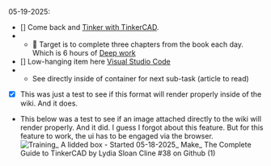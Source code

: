 05-19-2025:
- [] Come back and [Tinker with TinkerCAD](https://github.com/Shangrila-VHP/shangrila-vhp/issues/38).
- - 🎯 Target is to complete three chapters from the book each day. Which is 6 hours of [Deep work](https://www.amazon.com/Deep-Work-Focused-Success-Distracted/dp/1455586692)
- [] Low-hanging item here [Visual Studio Code](https://github.com/Shangrila-VHP/shangrila-vhp/issues/42) 
- - See directly inside of container for next  sub-task (article to read)
- [x] This was just a test to see if this format will render properly inside of the wiki. And it does. 
- This below was a test to see if an image attached directly to the wiki will render properly. And it did. I guess I forgot about this feature. But for this feature to work, the ui has to be engaged via the browser.
![Training_ A lidded box - Started 05-18-2025_ Make_ The Complete Guide to TinkerCAD by Lydia Sloan Cline #38 on Github (1)](https://github.com/user-attachments/assets/da4047ff-3690-4bcd-a151-e7c293847c59)